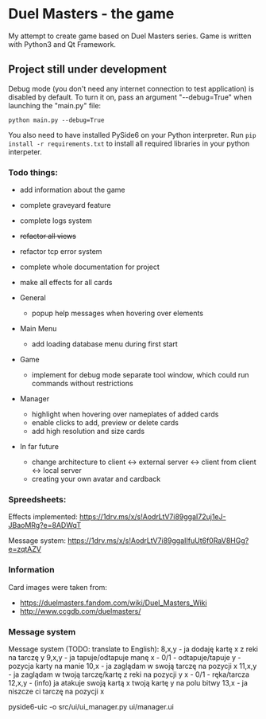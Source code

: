# Duel Masters - the game

My attempt to create game based on Duel Masters series. Game is written with Python3 and Qt Framework.

## Project still under development

Debug mode (you don't need any internet connection to test application) is disabled by default.
To turn it on, pass an argument "--debug=True" when launching the "main.py" file:

```python main.py --debug=True```

You also need to have installed PySide6 on your Python interpreter.
Run ```pip install -r requirements.txt``` to install all required libraries in your python interpeter.

### Todo things:
* add information about the game
* complete graveyard feature
* complete logs system
* ~~refactor all views~~
* refactor tcp error system
* complete whole documentation for project
* make all effects for all cards

* General
  * popup help messages when hovering over elements
* Main Menu
  * add loading database menu during first start
* Game
  * implement for debug mode separate tool window, which could run commands without restrictions
* Manager
  * highlight when hovering over nameplates of added cards
  * enable clicks to add, preview or delete cards
  * add high resolution and size cards
* In far future
  * change architecture to client <-> external server <-> client from client <-> local server
  * creating your own avatar and cardback

### Spreedsheets:

Effects implemented: https://1drv.ms/x/s!AodrLtV7i89ggaI72uj1eJ-JBaoMRg?e=8ADWqT

Message system: https://1drv.ms/x/s!AodrLtV7i89ggaIIfuUt6f0RaV8HGg?e=zqtAZV

### Information

Card images were taken from:
* https://duelmasters.fandom.com/wiki/Duel_Masters_Wiki
* http://www.ccgdb.com/duelmasters/

### Message system
Message system (TODO: translate to English):
        8,x,y - ja dodaję kartę x z reki na tarczę y
        9,x,y - ja tapuje/odtapuje manę
                x - 0/1 - odtapuje/tapuje
                y - pozycja karty na manie
        10,x - ja zaglądam w swoją tarczę na pozycji x
        11,x,y - ja zaglądam w twoją tarczę/kartę z reki na pozycji y
                x - 0/1 - ręka/tarcza
        12,x,y - (info) ja atakuje swoją kartą x twoją kartę y na polu bitwy
        13,x - ja niszcze ci tarczę na pozycji x

pyside6-uic -o src/ui/ui_manager.py ui/manager.ui